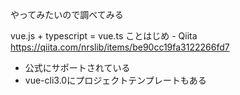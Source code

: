 やってみたいので調べてみる

vue.js + typescript = vue.ts ことはじめ - Qiita https://qiita.com/nrslib/items/be90cc19fa3122266fd7

- 公式にサポートされている
- vue-cli3.0にプロジェクトテンプレートもある

